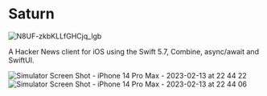# Saturn
![N8UF-zkbKLLfGHCjq_lgb](https://user-images.githubusercontent.com/51029/219298277-79bdf16d-a7ea-4b19-846b-f3622aef549b.png)

A Hacker News client for iOS using the Swift 5.7, Combine, async/await and SwiftUI.

![Simulator Screen Shot - iPhone 14 Pro Max - 2023-02-13 at 22 44 22](https://user-images.githubusercontent.com/51029/218449542-75e02c82-4049-4027-9280-293e411c9529.png)
![Simulator Screen Shot - iPhone 14 Pro Max - 2023-02-13 at 22 44 06](https://user-images.githubusercontent.com/51029/218449550-abe06b73-0a9c-4d8e-a33b-c8fce6643636.png)
